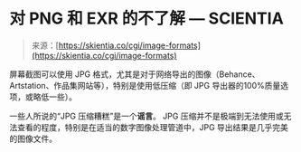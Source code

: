 <!--yml

分类：未分类

日期：2024年05月27日 14:56:24

-->

# 对 PNG 和 EXR 的不了解 — SCIENTIA

> 来源：[https://skientia.co/cgi/image-formats](https://skientia.co/cgi/image-formats)

屏幕截图可以使用 JPG 格式，尤其是对于网络导出的图像（Behance、Artstation、作品集网站等），特别是使用低压缩（即 JPG 导出器的100%质量选项，或略低一些）。

一些人所说的“JPG 压缩糟糕”是一个**谣言**。 JPG 压缩并不是极端到无法使用或无法查看的程度，特别是在适当的数字图像处理管道中，JPG 导出结果是几乎完美的图像文件。
